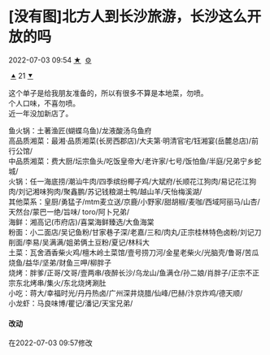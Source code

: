 

# [没有图]北方人到长沙旅游，长沙这么开放的吗

2022-07-03 09:54[](http://app.nga.cn/ "发送自 Android 上的 NGA官方客户端") [★](javascript: "收藏")  [⚙](javascript: "操作菜单") 

 [⯅](javascript: "支持") 21 [⯆](javascript: "反对") 

  
这个单子是给我朋友准备的，所以有很多不算是本地菜，勿喷。  
个人口味，不喜勿喷。  
近一年没加新店了。  
  
  
鱼火锅：土著渔匠(蝴蝶乌鱼)/龙液酸汤乌鱼府  
高品质湘菜：最湘·品质湘菜(长房西郡店)/大夫第·明清官宅/钰湘宴(岳麓总店)/前行公馆/  
中品质湘菜：费大厨/坛宗鱼头/吃饭皇帝大/老许家/七号/饭怕鱼/半庭/兄弟宁乡蛇城/  
火锅：任一海底捞/潮汕牛肉/四季缤纷椰子鸡/大斌府/长顺花江狗肉/易记花江狗肉/刘记湘味狗肉/聚鑫鹏/苏记钱粮湖土鸭/越山羊/天怡梅溪湖/  
其他菜系：皇厨/勇猛子/mtm麦立送/京鹿/小野家/甜胡椒/麦咖/西域阿丽马/山杏/天然台/蒙巴一绝/旨味/ toro/阿卜兄弟/  
海鲜：湘高记(市府店)/喜棠海鲜臻选/大鱼海棠  
粉面：小二面店/吴记鱼粉/甘家巷子深/老嘉/三和/肉丸/正宗桂林特色卤粉/刘记刀削面/李易/吴满满/姐弟俩土豆粉/夏记/林科大  
土菜：瓦舍酒香柴火鸡/檀木岭土菜馆/壹号捞刀河/金星老柴火/光脑壳/鲁哥/苦瓜烧鱼/益华/坚弟/财鱼三呷/柳胖子  
烧烤：胖爹/正哥/文哥/壹两串/夜醉长沙/乌龙山/鱼满仓/孙二娘/肖胖子/正宗不正宗东北烤串/集火/东北烧烤涮肚  
小吃：蒋大/幸福时光/丹丹热卤/广州深井烧腊/仙峰/巴赫/汴京炸鸡/德天顺/  
小龙虾：马良味博/瞿记/潘记/天宝兄弟/

#### 改动

在2022-07-03 09:57修改
